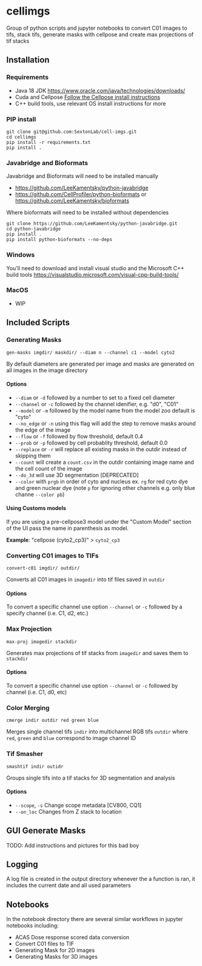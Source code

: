 # cellimgs
Group of python scripts and jupyter notebooks to convert C01 images to tifs, stack tifs, generate masks with cellpose and create max projections of tif stacks


## Installation

### Requirements

- Java 18 JDK https://www.oracle.com/java/technologies/downloads/
- Cuda and Cellpose [Follow the Cellpose install instructions](https://gitlab.umich.edu/sextonlab/documents/-/blob/master/environment/cellpose.md)
- C++ build tools, use relevant OS install instructions for more

### PIP install
```
git clone git@github.com:SextonLab/cell-imgs.git
cd cellimgs
pip install -r requirements.txt
pip install .
```

### Javabridge and Bioformats

Javabridge and Bioformats will need to be installed manually

- https://github.com/LeeKamentsky/python-javabridge
- https://github.com/CellProfiler/python-bioformats or https://github.com/LeeKamentsky/bioformats

Where bioformats will need to be installed without dependencies

```
git clone https://github.com/LeeKamentsky/python-javabridge.git
cd python-javabridge
pip install .
pip install python-bioformats --no-deps
```

### Windows

You'll need to download and install visual studio and the Microsoft C++ build tools
https://visualstudio.microsoft.com/visual-cpp-build-tools/

### MacOS

- WIP

## Included Scripts

### Generating Masks

`gen-masks imgdir/ maskdir/ --diam n --channel c1 --model cyto2`

By default diameters are generated per image and masks are generated on all images in the image directory

#### Options

- `--diam` or `-d` followed by a number to set to a fixed cell diameter
- `--channel` or `-c` followed by the channel idenifier, e.g. "d0", "C01"
- `--model` or `-m` followed by the model name from the model zoo default is "cyto"
- `--no_edge` or `-n` using this flag will add the step to remove masks around the edge of the image 
- `--flow` or `-f` followed by flow threshold, default 0.4
- `--prob` or `-p` followed by cell probablity threshold, default 0.0
- `--replace` or `-r` will replace all existing masks in the outdir instead of skipping them
- `--count` will create a `count.csv` in the outdir containing image name and the cell count of the image
- `--do_3d` will use 3D segmentation [DEPRECATED]
- `--color` with `prgb` in order of cyto and nucleus ex. `rg` for red cyto dye and green nuclear dye (note `p` for ignoring other channels e.g. only blue channe `--color pb`)

#### Using Customs models 

If you are using a pre-cellpose3 model under the "Custom Model" section of the UI pass the name in parenthesis as model.

**Example**: "cellpose (cyto2_cp3)" > `cyto2_cp3`

### Converting C01 images to TIFs

`convert-c01 imgdir/ outdir/`

Converts all C01 images in `imagedir` into tif files saved in `outdir`

#### Options

To convert a specific channel use option `--channel` or `-c` followed by a specify channel (i.e. C1, d2, etc.)

### Max Projection

`max-proj imagedir stackdir`

Generates max projections of tif stacks from `imagedir` and saves them to `stackdir`

#### Options

To convert a specific channel use option `--channel` or `-c` followed by channel (i.e. C1, d0, etc)

### Color Merging

`cmerge indir outdir red green blue`

Merges single channel tifs `indir` into multichannel RGB tifs `outdir` where `red`, `green` and `blue` correspond to image channel ID

### Tif Smasher

`smashtif indir outidr`

Groups single tifs into a tif stacks for 3D segmentation and analysis

#### Options

- `--scope`, `-s` Change scope metadata [CV800, CQ1]
- `--on_loc` Changes from Z stack to location 


## GUI Generate Masks

TODO: Add instructions and pictures for this bad boy

## Logging

A log file is created in the output directory whenever the a function is ran, it includes the current date and all used parameters

## Notebooks
In the notebook directory there are several similar workflows in jupyter notebooks including:

- ACAS Dose response scored data conversion
- Convert C01 files to TIF
- Generating Mask for 2D images
- Generating Masks for 3D images
